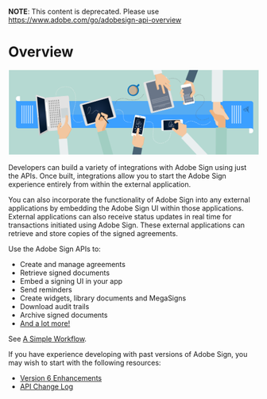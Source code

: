 **NOTE**: This content is deprecated. Please use https://www.adobe.com/go/adobesign-api-overview

# Overview

![Adobe Sign Developer's Guide](img/sign_overview_1.png)

Developers can build a variety of integrations with Adobe Sign using just the APIs. Once built, integrations allow you to start the Adobe Sign experience entirely from within the external application.

You can also incorporate the functionality of Adobe Sign into any external applications by embedding the Adobe Sign UI within those applications. External applications can also receive status updates in real time for transactions initiated using Adobe Sign. These external applications can retrieve and store copies of the signed agreements.

Use the Adobe Sign APIs to:

- Create and manage agreements
- Retrieve signed documents
- Embed a signing UI in your app
- Send reminders
- Create widgets, library documents and MegaSigns
- Download audit trails
- Archive signed documents
- [And a lot more!](https://acrobat.adobe.com/in/en/sign/capabilities.html)

See  [A Simple Workflow](overview/a_simple_workflow.md).

If you have experience developing with past versions of Adobe Sign, you may wish to start with the following resources:
 - [Version 6 Enhancements](api_usage/enhancements_v6.md)
 - [API Change Log](api_usage/api_change_log.md)